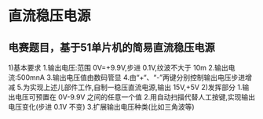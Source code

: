 # 直流稳压电源
## 电赛题目，基于51单片机的简易直流稳压电源
1)基本要求
1.输出电压:范围 0V=+9.9V,步进 0.1V,纹波不大于 10m
2.输出电流:500mnA 
3.输出电压值由数码管显
4.由“+“、“-”两键分别控制输出电压步进增减
5.为实现上述儿部件工作,自制一稳压直流电源,输出 15V,+5V
2)发挥部分
1.输出电压可预置在 0V-9.9V 之间的任意一个值
2.用自动扫描代替人工按键,实现输出电压变化(步进 0.1V 不变)
3.扩展输出电压种类(比如三角波等)
